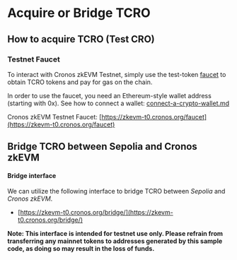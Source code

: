 # Acquire or Bridge TCRO

## How to acquire TCRO (Test CRO)

### Testnet Faucet

To interact with Cronos zkEVM Testnet, simply use the test-token [faucet](https://zkevm-t0.cronos.org/faucet) to obtain TCRO tokens and pay for gas on the chain.

In order to use the faucet, you need an Ethereum-style wallet address (starting with 0x). See how to connect a wallet: [connect-a-crypto-wallet.md](connect-a-crypto-wallet.md "mention")

Cronos zkEVM Testnet Faucet: [https://zkevm-t0.cronos.org/faucet](https://zkevm-t0.cronos.org/faucet)



## Bridge TCRO between Sepolia and Cronos zkEVM

#### Bridge interface

We can utilize the following interface to bridge TCRO between _Sepolia_ and _Cronos zkEVM_.

* [https://zkevm-t0.cronos.org/bridge/](https://zkevm-t0.cronos.org/bridge/)

**Note: This interface is intended for testnet use only. Please refrain from transferring any mainnet tokens to addresses generated by this sample code, as doing so may result in the loss of funds.**
